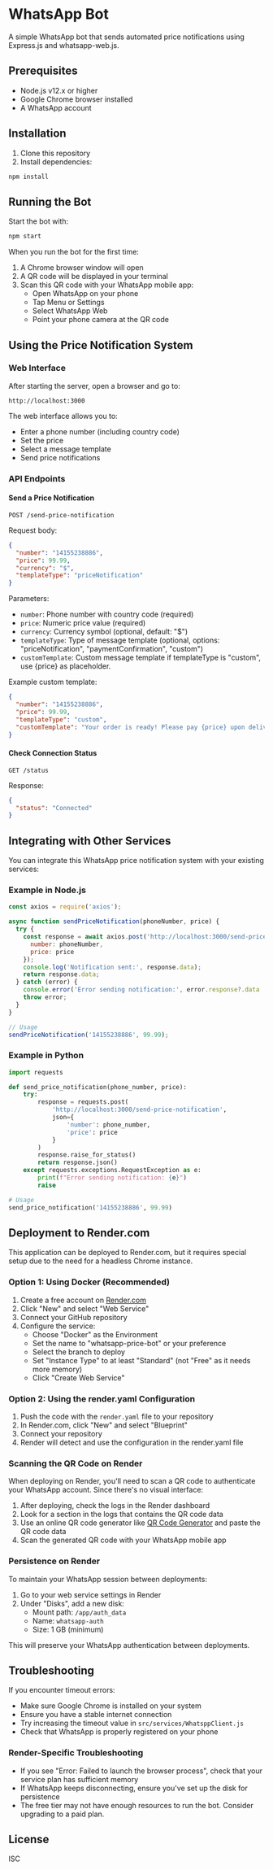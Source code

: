 # WhatsApp Bot

A simple WhatsApp bot that sends automated price notifications using Express.js and whatsapp-web.js.

## Prerequisites

- Node.js v12.x or higher
- Google Chrome browser installed
- A WhatsApp account

## Installation

1. Clone this repository
2. Install dependencies:

```bash
npm install
```

## Running the Bot

Start the bot with:

```bash
npm start
```

When you run the bot for the first time:
1. A Chrome browser window will open
2. A QR code will be displayed in your terminal
3. Scan this QR code with your WhatsApp mobile app:
   - Open WhatsApp on your phone
   - Tap Menu or Settings
   - Select WhatsApp Web
   - Point your phone camera at the QR code

## Using the Price Notification System

### Web Interface

After starting the server, open a browser and go to:
```
http://localhost:3000
```

The web interface allows you to:
- Enter a phone number (including country code)
- Set the price
- Select a message template
- Send price notifications

### API Endpoints

#### Send a Price Notification

```
POST /send-price-notification
```

Request body:
```json
{
  "number": "14155238886",
  "price": 99.99,
  "currency": "$",
  "templateType": "priceNotification"
}
```

Parameters:
- `number`: Phone number with country code (required)
- `price`: Numeric price value (required)
- `currency`: Currency symbol (optional, default: "$")
- `templateType`: Type of message template (optional, options: "priceNotification", "paymentConfirmation", "custom")
- `customTemplate`: Custom message template if templateType is "custom", use {price} as placeholder.

Example custom template:
```json
{
  "number": "14155238886", 
  "price": 99.99,
  "templateType": "custom",
  "customTemplate": "Your order is ready! Please pay {price} upon delivery."
}
```

#### Check Connection Status

```
GET /status
```

Response:
```json
{
  "status": "Connected"
}
```

## Integrating with Other Services

You can integrate this WhatsApp price notification system with your existing services:

### Example in Node.js

```javascript
const axios = require('axios');

async function sendPriceNotification(phoneNumber, price) {
  try {
    const response = await axios.post('http://localhost:3000/send-price-notification', {
      number: phoneNumber,
      price: price
    });
    console.log('Notification sent:', response.data);
    return response.data;
  } catch (error) {
    console.error('Error sending notification:', error.response?.data || error.message);
    throw error;
  }
}

// Usage
sendPriceNotification('14155238886', 99.99);
```

### Example in Python

```python
import requests

def send_price_notification(phone_number, price):
    try:
        response = requests.post(
            'http://localhost:3000/send-price-notification',
            json={
                'number': phone_number,
                'price': price
            }
        )
        response.raise_for_status()
        return response.json()
    except requests.exceptions.RequestException as e:
        print(f"Error sending notification: {e}")
        raise

# Usage
send_price_notification('14155238886', 99.99)
```

## Deployment to Render.com

This application can be deployed to Render.com, but it requires special setup due to the need for a headless Chrome instance.

### Option 1: Using Docker (Recommended)

1. Create a free account on [Render.com](https://render.com)
2. Click "New" and select "Web Service"
3. Connect your GitHub repository
4. Configure the service:
   - Choose "Docker" as the Environment
   - Set the name to "whatsapp-price-bot" or your preference
   - Select the branch to deploy
   - Set "Instance Type" to at least "Standard" (not "Free" as it needs more memory)
   - Click "Create Web Service"

### Option 2: Using the render.yaml Configuration

1. Push the code with the `render.yaml` file to your repository
2. In Render.com, click "New" and select "Blueprint"
3. Connect your repository
4. Render will detect and use the configuration in the render.yaml file

### Scanning the QR Code on Render

When deploying on Render, you'll need to scan a QR code to authenticate your WhatsApp account. Since there's no visual interface:

1. After deploying, check the logs in the Render dashboard
2. Look for a section in the logs that contains the QR code data
3. Use an online QR code generator like [QR Code Generator](https://www.the-qrcode-generator.com/) and paste the QR code data
4. Scan the generated QR code with your WhatsApp mobile app

### Persistence on Render

To maintain your WhatsApp session between deployments:

1. Go to your web service settings in Render
2. Under "Disks", add a new disk:
   - Mount path: `/app/auth_data`
   - Name: `whatsapp-auth`
   - Size: 1 GB (minimum)

This will preserve your WhatsApp authentication between deployments.

## Troubleshooting

If you encounter timeout errors:

- Make sure Google Chrome is installed on your system
- Ensure you have a stable internet connection
- Try increasing the timeout value in `src/services/WhatsppClient.js`
- Check that WhatsApp is properly registered on your phone

### Render-Specific Troubleshooting

- If you see "Error: Failed to launch the browser process", check that your service plan has sufficient memory
- If WhatsApp keeps disconnecting, ensure you've set up the disk for persistence
- The free tier may not have enough resources to run the bot. Consider upgrading to a paid plan.

## License

ISC 